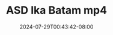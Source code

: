--- 
title: "ASD  Ika  Batam mp4"
description: "  bokep ASD  Ika  Batam mp4  tele durasi panjang  "
date: 2024-07-29T00:43:42-08:00
file_code: "2omwuxg7i3zg"
draft: false
cover: "zq9omofvaajus5xs.jpg"
tags: ["ASD", "Ika", "Batam", "bokep-indo", "bokep-viral", "bokep-ig"]
length: 729
fld_id: "1483163"
foldername: "Asian s3x diary Batam id telegram"
categories: ["Asian s3x diary Batam id telegram"]
views: 0
---